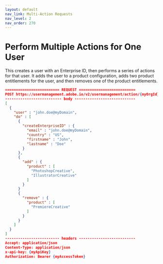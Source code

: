 ```yaml
---
layout: default
nav_link: Multi-Action Requests
nav_level: 2
nav_order: 270
---
```


# Perform Multiple Actions for One User

This creates a user with an Enterprise ID, then performs a series of actions for that user. It adds the user to a product configuration, adds two product entitlements for the user, and then removes one of the product entitlements.

```json
========================= REQUEST ==========================
POST https://usermanagement.adobe.io/v2/usermanagement/action/{myOrgId}
-------------------------- body ----------------------------
[
  {
    "user" : "john.doe@myDomain",
    "do" : [
      {
        "createEnterpriseID" : {
          "email" : "john.doe@myDomain",
          "country" : "US",
          "firstname" : "John",
          "lastname" : "Doe"
        }
      },
      {
        "add" : {
          "product" : [
            "PhotoshopCreative",
            "IllustratorCreative"
          ]
        }
      }
      {
        "remove" : {
          "product" : [
            "PremiereCreative"
          ]
        }
      }
    ]
  }
]
------------------------- headers --------------------------
Accept: application/json
Content-Type: application/json
x-api-key: {myApiKey}
Authorization: Bearer {myAccessToken}
```
